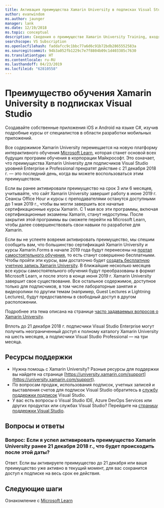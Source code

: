 ```yaml
---
title: Активация преимущества Xamarin University в подписках Visual Studio | Документация Майкрософт
author: evanwindom
ms.author: jaunger
manager: lank
ms.date: 12/19/2018
ms.topic: conceptual
description: Сведения о преимуществе Xamarin University Training, входящем в некоторые подписки Visual Studio.
searchscope: VS Subscription
ms.openlocfilehash: faddafcc9c1bbc77a6d6c91b72bdb2865552583a
ms.sourcegitcommit: 94b3a052fb1229c7e7f8804b09c1d403385c7630
ms.translationtype: HT
ms.contentlocale: ru-RU
ms.lasthandoff: 04/23/2019
ms.locfileid: "62810558"
---
```

# <a name="xamarin-university-training-benefit-in-visual-studio-subscriptions"></a>Преимущество обучения Xamarin University в подписках Visual Studio

Создавайте собственные приложения iOS и Android на языке C#, изучив подробные курсы от специалистов в области разработки мобильных приложений.

Все содержимое Xamarin University перемещается на новую платформу интерактивного обучения [Microsoft Learn](http://microsoft.com/learn), которая станет основой всех будущих программ обучения в корпорации Майкрософт. Это означает, что преимущества Xamarin University для подписчиков Visual Studio уровней Enterprise и Professional прекратят действие с 21 декабря 2018 г. — это последний день, когда вы можете воспользоваться этим преимуществом.

Если вы ранее активировали преимущество на срок 3 или 6 месяцев, учитывайте, что сайт Xamarin University завершит работу в июне 2019 г. Сеансы Office Hour и курсы с преподавателями останутся доступными до 1 мая 2019 г., чтобы вы могли завершить все начатые сертификационные курсы Xamarin. С 1 мая все эти программы, включая сертификационные экзамены Xamarin, станут недоступны. После закрытия этой программы вы сможете перейти на Microsoft Learn, чтобы далее совершенствовать свои навыки по разработке для Xamarin.

Если вы не успеете вовремя активировать преимущество, мы спешим сообщить вам, что большинство сертификаций Xamarin University и курсы Xamarin.Forms в начале 2019 года будут перенесены на [портал самостоятельного обучения](https://elearning.xamarin.com), то есть станут совершенно бесплатными. Чтобы пройти эти курсы, вам достаточно будет [создать бесплатную учетную запись Xamarin University](https://university.xamarin.com/createfreeaccount). В ближайшие несколько месяцев все курсы самостоятельного обучения будут преобразованы в формат Microsoft Learn, и после этого в конце июня 2019 г. Xamarin University завершит свое существование. Все остальное содержимое, доступное только для подписчиков, в том числе лабораторные занятия и видеоролики по другим темам (например, Guest Lectures и Lightning Lectures), будут предоставлены в свободный доступ в другом расположении.

Подробнее эта тема описана на странице [часто задаваемых вопросов о Xamarin University](https://university.xamarin.com/faq).

Вплоть до 21 декабря 2018 г. подписчики Visual Studio Enterprise могут получить неограниченный доступ к полному каталогу Xamarin University на шесть месяцев,  а подписчики Visual Studio Professional — на три месяца.

## <a name="support-resources"></a>Ресурсы поддержки
- Нужна помощь с Xamarin University?  Разные ресурсы для поддержки вы найдете на странице [https://university.xamarin.com/support](https://university.xamarin.com/support).
- По вопросам продаж, использования подписок, учетных записей и выставления счетов для подписок Visual Studio обратитесь в [службу поддержки подписок](https://visualstudio.microsoft.com/subscriptions/support/) Visual Studio.
- У вас есть вопросы о Visual Studio IDE, Azure DevOps Services или других продуктах или службах Visual Studio?  Перейдите на [страницу поддержки Visual Studio](https://visualstudio.microsoft.com/support/).

## <a name="frequently-asked-questions"></a>Вопросы и ответы
### <a name="q--if-ive-already-activated-my-xamarin-university-benefit-by-december-21-2018-what-happens-after-that-date"></a>Вопрос:  Если я успел активировать преимущество Xamarin University ранее 21 декабря 2018 г., что будет происходить после этой даты?
Ответ. Если вы активируете преимущество до 21 декабря или ваше преимущество уже активно в текущий момент, для вас сохранится доступ к подписке на весь срок ее действия.

## <a name="next-steps"></a>Следующие шаги
Ознакомление с [Microsoft Learn](http://microsoft.com/learn)